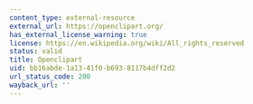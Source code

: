 ```yaml
---
content_type: external-resource
external_url: https://openclipart.org/
has_external_license_warning: true
license: https://en.wikipedia.org/wiki/All_rights_reserved
status: valid
title: Openclipart
uid: bb16abde-1a13-41f0-b693-8117b4dff2d2
url_status_code: 200
wayback_url: ''
---
```

